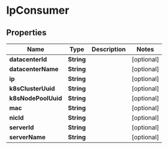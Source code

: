 

# IpConsumer

## Properties

| Name | Type | Description | Notes |
| ------------ | ------------- | ------------- | ------------- |
| **datacenterId** | **String** |  |  [optional] |
| **datacenterName** | **String** |  |  [optional] |
| **ip** | **String** |  |  [optional] |
| **k8sClusterUuid** | **String** |  |  [optional] |
| **k8sNodePoolUuid** | **String** |  |  [optional] |
| **mac** | **String** |  |  [optional] |
| **nicId** | **String** |  |  [optional] |
| **serverId** | **String** |  |  [optional] |
| **serverName** | **String** |  |  [optional] |


